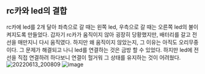 ## rc카와 led의 결합
rc카에 led를 2개 달아 좌측으로 갈 때는 왼쪽 led, 우측으로 갈 때는 오른쪽 led의 불이 켜지도록 만들었다. 
갑자기 rc카가 움직이지 않아 굉장히 당황했지만, 배터리를 갈고 전선을 매만지니 다시 움직였다. 
하지만 왜 움직이지 않았는지, 그 이유는 아직도 오리무중이다. 
그 문제가 해결되고 나니 led를 연결하는 것은 금방 할 수 있었다. 
하지만 led에 전선을 직접 연결하려 하다보니 연결이 헐거워 그 상태를 유지하는 것이 어려웠다. 
![20220613_200809](https://user-images.githubusercontent.com/76214070/173357810-76836c87-6629-4311-951d-aee7afd6758d.jpg)
![image](https://user-images.githubusercontent.com/76214070/173357749-2b6e97e7-ad22-4595-a0c6-96248c1488ae.png)
